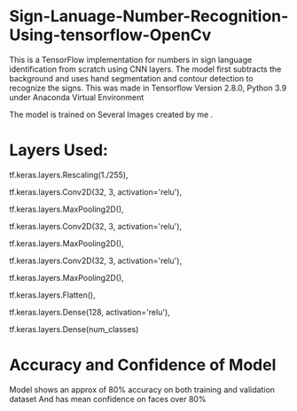 # Sign-Lanuage-Number-Recognition-Using-tensorflow-OpenCv
This is a TensorFlow implementation for numbers in sign language identification from scratch using CNN layers.
The model first subtracts the background and uses hand segmentation and contour detection to recognize the signs.
This was made in Tensorflow Version 2.8.0, Python 3.9 under Anaconda Virtual Environment

The model is trained on Several Images created by me .

# Layers Used:
tf.keras.layers.Rescaling(1./255),

tf.keras.layers.Conv2D(32, 3, activation='relu'),

tf.keras.layers.MaxPooling2D(),

tf.keras.layers.Conv2D(32, 3, activation='relu'),

tf.keras.layers.MaxPooling2D(),

tf.keras.layers.Conv2D(32, 3, activation='relu'),

tf.keras.layers.MaxPooling2D(),

tf.keras.layers.Flatten(),

tf.keras.layers.Dense(128, activation='relu'),

tf.keras.layers.Dense(num_classes)

# Accuracy and Confidence of Model
Model shows an approx of 80% accuracy on both training and validation dataset And has mean confidence on faces over 80%

